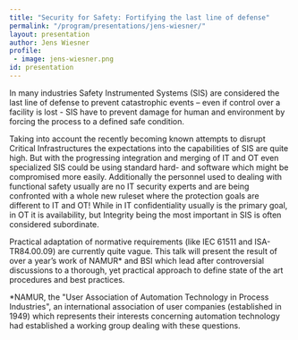 ```yaml
---
title: "Security for Safety: Fortifying the last line of defense"
permalink: "/program/presentations/jens-wiesner/"
layout: presentation
author: Jens Wiesner
profile:
 - image: jens-wiesner.png
id: presentation
---
```


In many industries Safety Instrumented Systems (SIS) are considered the last line of defense to prevent catastrophic events – even if control over a facility is lost - SIS have to prevent damage for human and environment by forcing the process to a defined safe condition.

Taking into account the recently becoming known attempts to disrupt Critical Infrastructures the expectations into the capabilities of SIS are quite high. But with the progressing integration and merging of IT and OT even specialized SIS could
be using standard hard- and software which might be compromised more easily. Additionally the personnel used to dealing with functional safety usually are no IT security experts and are being confronted with a whole new ruleset where the protection goals are different to IT and OT! While in IT confidentiality usually is the primary goal, in OT it is availability, but Integrity being the most important in SIS is often considered subordinate.

Practical adaptation of normative requirements (like IEC 61511 and ISA-TR84.00.09) are currently quite vague. This talk will present the result of over a year’s work of NAMUR* and BSI which lead after controversial discussions to a thorough, yet practical approach to define state of the art procedures and best practices.

*NAMUR, the "User Association of Automation Technology in Process Industries", an international association of user companies (established in 1949) which represents their interests concerning automation technology had established a working group dealing with these questions.